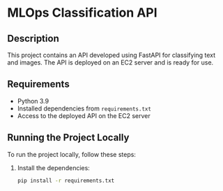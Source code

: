 # MLOps Classification API

## Description
This project contains an API developed using FastAPI for classifying text and images. The API is deployed on an EC2 server and is ready for use.

## Requirements
- Python 3.9
- Installed dependencies from `requirements.txt`
- Access to the deployed API on the EC2 server

## Running the Project Locally
To run the project locally, follow these steps:

1. Install the dependencies:
   ```bash
   pip install -r requirements.txt